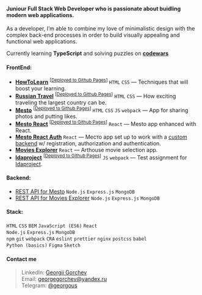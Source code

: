 #### Juniour Full Stack Web Developer who is passionate about buidling modern web applications. 
As a developer, I’m able to combine my love of minimalistic design with the complex back-end processes in order to build visually appealing and functional web applications.

Currently learning **TypeScript** and solving puzzles on **[codewars](https://www.codewars.com/)**

#### FrontEnd:
* **[HowToLearn](https://github.com/GeoGeorgeous/how-to-learn)** <sup>[[Deployed to Github Pages](https://geogeorgeous.github.io/how-to-learn/)]</sup> `HTML` `CSS` — Techniques that will boost your learning.
* **[Russian Travel](https://github.com/GeoGeorgeous/russian-travel)** <sup>[[Deployed to Github Pages](https://geogeorgeous.github.io/russian-travel/)]</sup> `HTML` `CSS` — How exciting traveling the largest country can be.
* **[Mesto](https://github.com/GeoGeorgeous/mesto)** <sup>[[Deployed to Github Pages](https://geogeorgeous.github.io/mesto/)]</sup> `HTML` `CSS` `JS` `webpack` — App for sharing photos and putting likes.
* **[Mesto React](https://github.com/GeoGeorgeous/mesto-react)** <sup>[[Deployed to Github Pages](https://geogeorgeous.github.io/mesto-react/)]</sup> `React` — Mesto app enhanced with React.
* **[Mesto React Auth](https://github.com/GeoGeorgeous/react-mesto-auth)** `React` — Место app set up to work with a [custom backend](https://github.com/GeoGeorgeous/express-mesto) w/ registration, authorization and authentication.
* **[Movies Explorer](https://github.com/GeoGeorgeous/movies-explorer-frontend)** `React` — Arthouse movie selection app.
* **[Idaproject](https://github.com/GeoGeorgeous/idaproject)** <sup>[[Deployed to Github Pages](https://geogeorgeous.github.io/how-to-learn/)]</sup> `JS` `webpack` — Test assignment for [Idaproject](https://geogeorgeous.github.io/idaproject/).

#### Backend:
* [REST API for Mesto](https://github.com/GeoGeorgeous/express-mesto) `Node.js` `Express.js` `MongoDB`
* [REST API for Movies Explorer](https://github.com/GeoGeorgeous/movies-explorer-api) `Node.js` `Express.js` `MongoDB`

#### Stack:
`HTML` `CSS` `BEM` `JavaScript (ES6)` `React`\
`Node.js` `Express.js` `MongoDB`\
`npm` `git` `webpack` `CRA` `eslint` `prettier` `nginx` `postcss` `babel`\
`Python (basics)` `Figma` `Sketch`

#### Contact me
> LinkedIn: [Georgii Gorchev](https://www.linkedin.com/in/georgii-gorchev-605320213/)\
> Email: georgegorchev@yandex.ru\
> Telegram: [@georgous](https://t.me/georgous)


